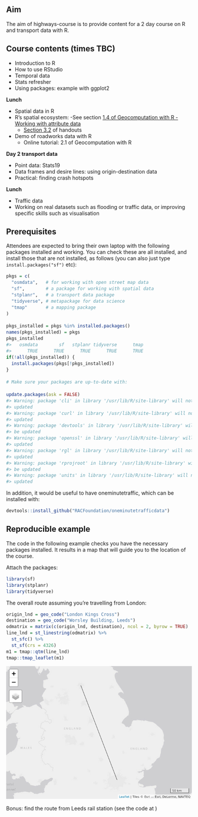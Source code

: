 
<!-- README.md is generated from README.Rmd. Please edit that file -->

## Aim

The aim of highways-course is to provide content for a 2 day course on R
and transport data with R.

## Course contents (times TBC)

  - Introduction to R
  - How to use RStudio
  - Temporal data
  - Stats refresher
  - Using packages: example with ggplot2

**Lunch**

  - Spatial data in R
  - R’s spatial ecosystem: -See section [1.4 of Geocomputation with R -
    Working with attribute
    data](https://geocompr.robinlovelace.net/intro.html#rs-spatial-ecosystem)
      - [Section 3.2](https://geocompr.robinlovelace.net/attr.html#vector-attribute-manipulation)
        of handouts
  - Demo of roadworks data with R
      - Online tutorial: 2.1 of Geocomputation with R

**Day 2 transport data**

  - Point data: Stats19
  - Data frames and desire lines: using origin-destination data
  - Practical: finding crash hotspots

**Lunch**

  - Traffic data
  - Working on real datasets such as flooding or traffic data, or
    improving specific skills such as visualisation
    <!-- (MIDAS Gold) -->

<!-- ## Optional extras (to discuss) -->

<!-- - Roadworks data (HTDD/Scottish/Leeds data - HE have data?) -->

<!-- - Stats19 -->

<!-- - Routing engines -->

<!-- - Air pollution -->

<!-- - Traffic data (other) -->

<!-- ## To discuss/confirm -->

<!-- - 10 ppl HE + 8 RAC  -->

<!-- - Managed work laptops - install pre-requisites - pre-reqs document. -->

<!-- - Demonstrators (ask Josh - possible fee, ask Maxine should be fine) -->

<!-- - Ivo Helper -->

<!-- - Location: look into it - plus refreshments -->

<!--   - None HE Leeds -->

<!--   - Maybe HE Birmingham -->

<!--   - Maybe RAC -->

<!-- - Timing: mid November or w/c 10th Dec -->

## Prerequisites

Attendees are expected to bring their own laptop with the following
packages installed and working. You can check these are all installed,
and install those that are not installed, as follows (you can also just
type `install.packages("sf")` etc):

``` r
pkgs = c(
  "osmdata",   # for working with open street map data
  "sf",        # a package for working with spatial data
  "stplanr",   # a transport data package
  "tidyverse", # metapackage for data science
  "tmap"       # a mapping package
)

pkgs_installed = pkgs %in% installed.packages()
names(pkgs_installed) = pkgs
pkgs_installed
#>   osmdata        sf   stplanr tidyverse      tmap 
#>      TRUE      TRUE      TRUE      TRUE      TRUE
if(!all(pkgs_installed)) {
  install.packages(pkgs[!pkgs_installed])
}

# Make sure your packages are up-to-date with:

update.packages(ask = FALSE)
#> Warning: package 'cli' in library '/usr/lib/R/site-library' will not be
#> updated
#> Warning: package 'curl' in library '/usr/lib/R/site-library' will not be
#> updated
#> Warning: package 'devtools' in library '/usr/lib/R/site-library' will not
#> be updated
#> Warning: package 'openssl' in library '/usr/lib/R/site-library' will not be
#> updated
#> Warning: package 'rgl' in library '/usr/lib/R/site-library' will not be
#> updated
#> Warning: package 'rprojroot' in library '/usr/lib/R/site-library' will not
#> be updated
#> Warning: package 'units' in library '/usr/lib/R/site-library' will not be
#> updated
```

In addition, it would be useful to have oneminutetraffic, which can be
installed with:

``` r
devtools::install_github("RACFoundation/oneminutetrafficdata")
```

## Reproducible example

The code in the following example checks you have the necessary packages
installed. It results in a map that will guide you to the location of
the course.

Attach the packages:

``` r
library(sf)
library(stplanr)
library(tidyverse)
```

The overall route assuming you’re travelling from London:

``` r
origin_lnd = geo_code("London Kings Cross")
destination = geo_code("Worsley Building, Leeds")
odmatrix = matrix(c(origin_lnd, destination), ncol = 2, byrow = TRUE)
line_lnd = st_linestring(odmatrix) %>% 
  st_sfc() %>% 
  st_sf(crs = 4326)
m1 = tmap::qtm(line_lnd)
tmap::tmap_leaflet(m1)
```

![](README_files/figure-gfm/unnamed-chunk-5-1.png)<!-- -->

Bonus: find the route from Leeds rail station (see the code at )
